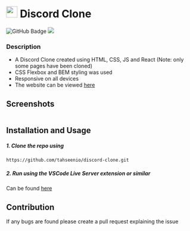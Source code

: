 # <img width="30px" src="https://img.icons8.com/color/48/000000/discord-logo.png"/> Discord Clone

<img src="https://img.shields.io/github/deployments/tahseenio/discord-clone/github-pages" alt="GitHub Badge"> <img src="https://img.shields.io/github/repo-size/tahseenio/discord-clone">

### Description
- A Discord Clone created using HTML, CSS, JS and React (Note: only some pages have been cloned)
- CSS Flexbox and BEM styling was used
- Responsive on all devices
- The website can be viewed [here](https://tahseenio.github.io/discord-clone/)

## Screenshots

<img src="">

## Installation and Usage

##### 1. Clone the repo using

`https://github.com/tahseenio/discord-clone.git`

##### 2. Run using the VSCode Live Server extension or similar

Can be found [here](https://marketplace.visualstudio.com/items?itemName=ritwickdey.LiveServer)

## Contribution

<p>If any bugs are found please create a pull request explaining the issue</p>

